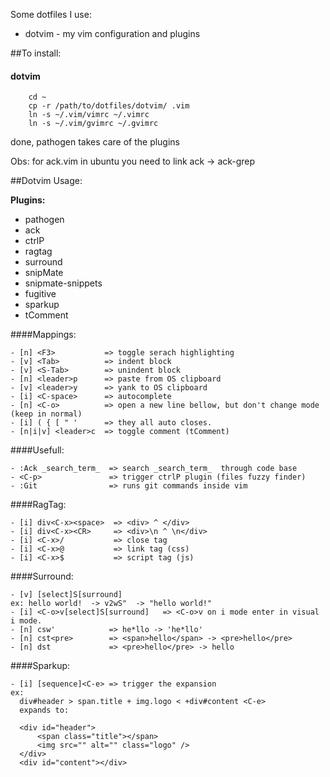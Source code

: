 Some dotfiles I use:

- dotvim - my vim configuration and plugins


##To install:

#### dotvim

```
    cd ~
    cp -r /path/to/dotfiles/dotvim/ .vim
    ln -s ~/.vim/vimrc ~/.vimrc
    ln -s ~/.vim/gvimrc ~/.gvimrc
```
  done, pathogen takes care of the plugins

  Obs: for ack.vim in ubuntu you need to link ack -> ack-grep


##Dotvim Usage:

**Plugins:**

- pathogen
- ack
- ctrlP
- ragtag
- surround
- snipMate
- snipmate-snippets
- fugitive
- sparkup
- tComment


####Mappings:

```
- [n] <F3>           => toggle serach highlighting
- [v] <Tab>          => indent block
- [v] <S-Tab>        => unindent block
- [n] <leader>p      => paste from OS clipboard
- [v] <leader>y      => yank to OS clipboard
- [i] <C-space>      => autocomplete
- [n] <C-o>          => open a new line bellow, but don't change mode (keep in normal)
- [i] ( { [ " '      => they all auto closes.
- [n|i|v] <leader>c  => toggle comment (tComment)
```

####Usefull:

```
- :Ack _search_term_  => search _search_term_  through code base
- <C-p>               => trigger ctrlP plugin (files fuzzy finder)
- :Git                => runs git commands inside vim
```

####RagTag:

```
- [i] div<C-x><space>  => <div> ^ </div>
- [i] div<C-x><CR>     => <div>\n ^ \n</div>
- [i] <C-x>/           => close tag
- [i] <C-x>@           => link tag (css)
- [i] <C-x>$           => script tag (js)
```

####Surround:

```
- [v] [select]S[surround]
ex: hello world!  -> v2wS"  -> "hello world!"
- [i] <C-o>v[select]S[surround]   => <C-o>v on i mode enter in visual i mode.
- [n] csw'            => he*llo -> 'he*llo'
- [n] cst<pre>        => <span>hello</span> -> <pre>hello</pre>
- [n] dst             => <pre>hello</pre> -> hello
```

####Sparkup:

```
- [i] [sequence]<C-e> => trigger the expansion
ex:
  div#header > span.title + img.logo < +div#content <C-e>
  expands to:

  <div id="header">
      <span class="title"></span>
      <img src="" alt="" class="logo" />
  </div>
  <div id="content"></div>
```



